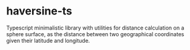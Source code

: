 # haversine-ts
Typescript minimalistic library with utilities for distance calculation on a sphere surface, as the distance between two geographical coordinates given their latitude and longitude.
